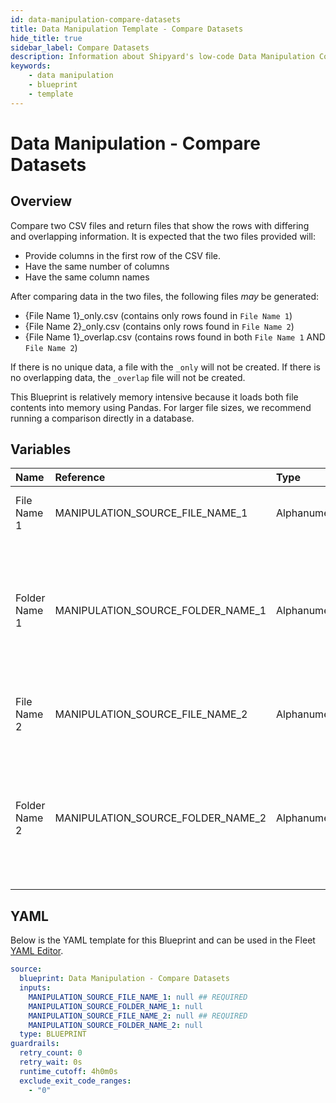 ```yaml
---
id: data-manipulation-compare-datasets
title: Data Manipulation Template - Compare Datasets
hide_title: true
sidebar_label: Compare Datasets
description: Information about Shipyard's low-code Data Manipulation Compare Datasets blueprint. Compare two CSV files and return files that show the rows with unique and overlapping information.
keywords:
    - data manipulation
    - blueprint
    - template
---
```


# Data Manipulation - Compare Datasets

## Overview

Compare two CSV files and return files that show the rows with differing and overlapping information. It is expected that the two files provided will:
- Provide columns in the first row of the CSV file.
- Have the same number of columns
- Have the same column names

After comparing data in the two files, the following files _may_ be generated:
- {File Name 1}_only.csv (contains only rows found in `File Name 1`)
- {File Name 2}_only.csv (contains only rows found in `File Name 2`)
- {File Name 1}_overlap.csv (contains rows found in both `File Name 1` AND `File Name 2`)

If there is no unique data, a file with the `_only` will not be created. If there is no overlapping data, the `_overlap` file will not be created.

This Blueprint is relatively memory intensive because it loads both file contents into memory using Pandas. For larger file sizes, we recommend running a comparison directly in a database.



## Variables

| Name | Reference | Type | Required | Default | Options | Description |
|:---|:---|:---|:---|:---|:---|:---|
| File Name 1 | MANIPULATION_SOURCE_FILE_NAME_1 | Alphanumeric | :white_check_mark: | - | - | Name of the target file on Shipyard. |
| Folder Name 1 | MANIPULATION_SOURCE_FOLDER_NAME_1 | Alphanumeric | :heavy_minus_sign: | - | - | Name of the local folder on Shipyard where the target file lives. If left blank, will look in the home directory. |
| File Name 2 | MANIPULATION_SOURCE_FILE_NAME_2 | Alphanumeric | :white_check_mark: | - | - | Name of the 2nd target file on Shipyard. |
| Folder Name 2 | MANIPULATION_SOURCE_FOLDER_NAME_2 | Alphanumeric | :heavy_minus_sign: | - | - | Name of the local folder on Shipyard where the target file lives. If left blank, will look in the home directory. |


## YAML

Below is the YAML template for this Blueprint and can be used in the Fleet [YAML Editor](../../reference/fleets/yaml-editor.md).

```yaml
source:
  blueprint: Data Manipulation - Compare Datasets
  inputs:
    MANIPULATION_SOURCE_FILE_NAME_1: null ## REQUIRED
    MANIPULATION_SOURCE_FOLDER_NAME_1: null 
    MANIPULATION_SOURCE_FILE_NAME_2: null ## REQUIRED
    MANIPULATION_SOURCE_FOLDER_NAME_2: null 
  type: BLUEPRINT
guardrails:
  retry_count: 0
  retry_wait: 0s
  runtime_cutoff: 4h0m0s
  exclude_exit_code_ranges:
    - "0"
```
